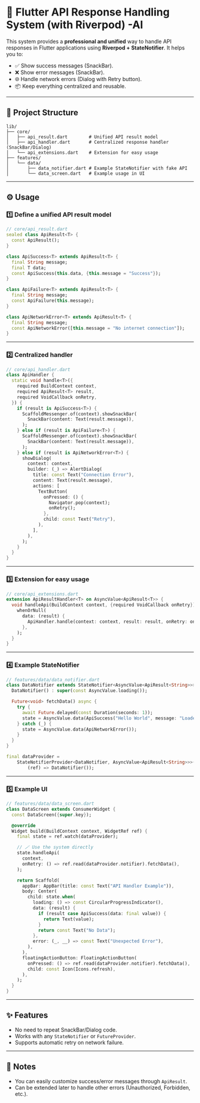 # 🚀 Flutter API Response Handling System (with Riverpod)  -AI

This system provides a **professional and unified** way to handle API responses in Flutter applications using **Riverpod + StateNotifier**.
It helps you to:

* ✅ Show success messages (SnackBar).
* ❌ Show error messages (SnackBar).
* 🌐 Handle network errors (Dialog with Retry button).
* 📦 Keep everything centralized and reusable.

---

## 📂 Project Structure

```
lib/
├── core/
│   ├── api_result.dart        # Unified API result model
│   ├── api_handler.dart       # Centralized response handler (SnackBar/Dialog)
│   └── api_extensions.dart    # Extension for easy usage
├── features/
│   └── data/
│       ├── data_notifier.dart # Example StateNotifier with fake API
│       └── data_screen.dart   # Example usage in UI
```

---

## ⚙️ Usage

### 1️⃣ Define a unified API result model

```dart
// core/api_result.dart
sealed class ApiResult<T> {
  const ApiResult();
}

class ApiSuccess<T> extends ApiResult<T> {
  final String message;
  final T data;
  const ApiSuccess(this.data, {this.message = "Success"});
}

class ApiFailure<T> extends ApiResult<T> {
  final String message;
  const ApiFailure(this.message);
}

class ApiNetworkError<T> extends ApiResult<T> {
  final String message;
  const ApiNetworkError([this.message = "No internet connection"]);
}
```

---

### 2️⃣ Centralized handler

```dart
// core/api_handler.dart
class ApiHandler {
  static void handle<T>({
    required BuildContext context,
    required ApiResult<T> result,
    required VoidCallback onRetry,
  }) {
    if (result is ApiSuccess<T>) {
      ScaffoldMessenger.of(context).showSnackBar(
        SnackBar(content: Text(result.message)),
      );
    } else if (result is ApiFailure<T>) {
      ScaffoldMessenger.of(context).showSnackBar(
        SnackBar(content: Text(result.message)),
      );
    } else if (result is ApiNetworkError<T>) {
      showDialog(
        context: context,
        builder: (_) => AlertDialog(
          title: const Text("Connection Error"),
          content: Text(result.message),
          actions: [
            TextButton(
              onPressed: () {
                Navigator.pop(context);
                onRetry();
              },
              child: const Text("Retry"),
            ),
          ],
        ),
      );
    }
  }
}
```

---

### 3️⃣ Extension for easy usage

```dart
// core/api_extensions.dart
extension ApiResultHandler<T> on AsyncValue<ApiResult<T>> {
  void handleApi(BuildContext context, {required VoidCallback onRetry}) {
    whenOrNull(
      data: (result) {
        ApiHandler.handle(context: context, result: result, onRetry: onRetry);
      },
    );
  }
}
```

---

### 4️⃣ Example StateNotifier

```dart
// features/data/data_notifier.dart
class DataNotifier extends StateNotifier<AsyncValue<ApiResult<String>>> {
  DataNotifier() : super(const AsyncValue.loading());

  Future<void> fetchData() async {
    try {
      await Future.delayed(const Duration(seconds: 1));
      state = AsyncValue.data(ApiSuccess("Hello World", message: "Loaded!"));
    } catch (_) {
      state = AsyncValue.data(ApiNetworkError());
    }
  }
}

final dataProvider =
    StateNotifierProvider<DataNotifier, AsyncValue<ApiResult<String>>>(
        (ref) => DataNotifier());
```

---

### 5️⃣ Example UI

```dart
// features/data/data_screen.dart
class DataScreen extends ConsumerWidget {
  const DataScreen({super.key});

  @override
  Widget build(BuildContext context, WidgetRef ref) {
    final state = ref.watch(dataProvider);

    // 🪄 Use the system directly
    state.handleApi(
      context,
      onRetry: () => ref.read(dataProvider.notifier).fetchData(),
    );

    return Scaffold(
      appBar: AppBar(title: const Text("API Handler Example")),
      body: Center(
        child: state.when(
          loading: () => const CircularProgressIndicator(),
          data: (result) {
            if (result case ApiSuccess(data: final value)) {
              return Text(value);
            }
            return const Text("No Data");
          },
          error: (_, __) => const Text("Unexpected Error"),
        ),
      ),
      floatingActionButton: FloatingActionButton(
        onPressed: () => ref.read(dataProvider.notifier).fetchData(),
        child: const Icon(Icons.refresh),
      ),
    );
  }
}
```

---

## ✨ Features

* No need to repeat SnackBar/Dialog code.
* Works with any `StateNotifier` or `FutureProvider`.
* Supports automatic retry on network failure.

---

## 📝 Notes

* You can easily customize success/error messages through `ApiResult`.
* Can be extended later to handle other errors (Unauthorized, Forbidden, etc.).

```
```
